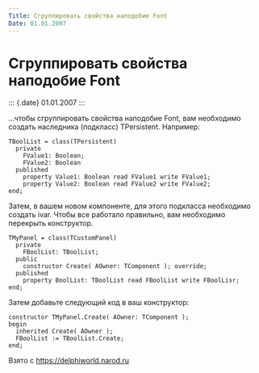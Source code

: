 ```yaml
---
Title: Сгруппировать свойства наподобие Font
Date: 01.01.2007
---
```



Сгруппировать свойства наподобие Font
=====================================

::: {.date}
01.01.2007
:::

\...чтобы сгруппировать свойства наподобие Font, вам необходимо создать
наследника (подкласс) TPersistent. Например:

    TBoolList = class(TPersistent)
      private
        FValue1: Boolean;
        FValue2: Boolean
      published
        property Value1: Boolean read FValue1 write FValue1;
        property Value2: Boolean read FValue2 write FValue2;
    end;

Затем, в вашем новом компоненте, для этого подкласса необходимо создать
ivar. Чтобы все работало правильно, вам необходимо перекрыть
конструктор.

    TMyPanel = class(TCustomPanel)
      private
        FBoolList: TBoolList;
      public
        constructor Create( AOwner: TComponent ); override;
      published
        property BoolList: TBoolList read FBoolList write FBoolLisr;
    end;

Затем добавьте следующий код в ваш конструктор:

    constructor TMyPanel.Create( AOwner: TComponent );
    begin
      inherited Create( AOwner );
      FBoolList := TBoolList.Create;
    end;

Взято с <https://delphiworld.narod.ru>

